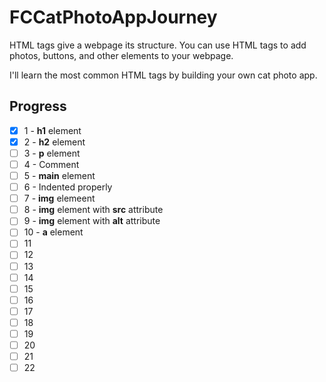 # FCCatPhotoAppJourney

HTML tags give a webpage its structure. You can use HTML tags to add photos, buttons, and other elements to your webpage.

I'll learn the most common HTML tags by building your own cat photo app.

## Progress

- [x] 1 - **h1** element
- [x] 2 - **h2** element
- [ ] 3 - **p** element
- [ ] 4 - Comment
- [ ] 5 - **main** element
- [ ] 6 - Indented properly
- [ ] 7 - **img** elemeent
- [ ] 8 - **img** element with **src** attribute
- [ ] 9 - **img** element with **alt** attribute
- [ ] 10 - **a** element
- [ ] 11
- [ ] 12
- [ ] 13
- [ ] 14
- [ ] 15
- [ ] 16
- [ ] 17
- [ ] 18
- [ ] 19
- [ ] 20
- [ ] 21
- [ ] 22
